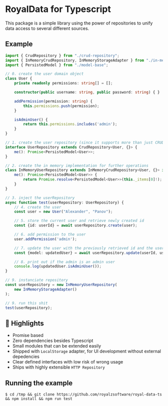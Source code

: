 # RoyalData for Typescript

This package is a simple library using the power of repositories to unify data access to several different sources.

## Example
```typescript
import { CrudRepository } from "./crud-repository";
import { InMemoryCrudRepository, InMemoryStorageAdapter } from "./in-memory-repository";
import { PersistedModel } from "./model-base";

// 0. create the user domain object
class User {
    private readonly permissions: string[] = [];

    constructor(public username: string, public password: string) { }

    addPermission(permission: string) {
        this.permissions.push(permission);
    }

    isAdminUser() {
        return this.permissions.includes('admin');
    }
}

// 1. create the user repository (since it supports more than just CRUD endpoints)
interface UserRepository extends CrudRepository<User, {}> {
    me(): Promise<PersistedModel<User>>;
}

// 2. create the in memory implementation for further operations
class InMemoryUserRepository extends InMemoryCrudRepository<User, {}> implements UserRepository {
    me(): Promise<PersistedModel<User>> {
        return Promise.resolve<PersistedModel<User>>(this._items[0]!);
    }
}

// 3. inject the userRepository
async function test(userRepository: UserRepository) {
    // 4. create the user
    const user = new User("Alexander", "Panov");

    // 5. store the current user and retrieve newly created id
    const {id: userId} = await userRepository.create(user);

    // 6. add permission to the user
    user.addPermission('admin');

    // 7. update the user with the previously retrieved id and the user data
    const {model: updatedUser} = await userRepository.update(userId, user);

    // 8. print out if the admin is an admin user
    console.log(updatedUser.isAdminUser());
}

// 9. instanciate repository
const userRepository = new InMemoryUserRepository(
    new InMemoryStorageAdapter()
);

// 9. run this shit
test(userRepository);
```

## 🌟 Highlights
- Promise based
- Zero dependencies besides Typescript
- Small modules that can be extended easily
- Shipped with `LocalStorage` adapter, for UI development without external depedencies
- Clear defined interfaces with low risk of wrong usage
- Ships with highly extensible `HTTP Repository`

## Running the example
```
$ cd /tmp && git clone https://github.com/royalzsoftware/royal-data-ts && npm install && npm run test
```